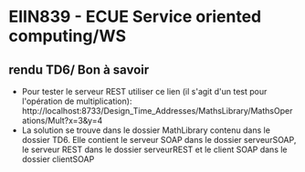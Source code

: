 # EIIN839 - ECUE Service oriented computing/WS
## rendu TD6/ Bon à savoir
- Pour tester le serveur REST utiliser ce lien (il s'agit d'un test pour l'opération de multiplication): http://localhost:8733/Design_Time_Addresses/MathsLibrary/MathsOperations/Mult?x=3&y=4
- La solution se trouve dans le dossier MathLibrary contenu dans le dossier TD6. Elle contient le serveur SOAP dans le dossier serveurSOAP, le serveur REST dans le dossier serveurREST et le client SOAP dans le dossier clientSOAP
